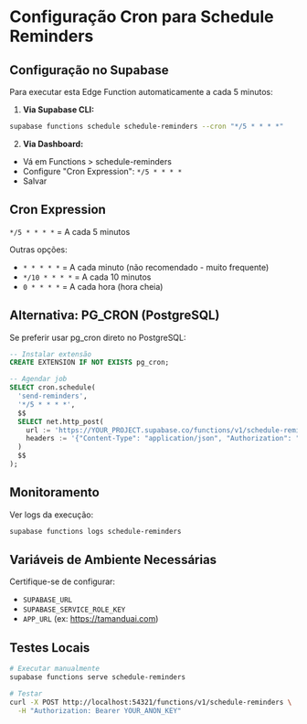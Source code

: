 # Configuração Cron para Schedule Reminders

## Configuração no Supabase

Para executar esta Edge Function automaticamente a cada 5 minutos:

1. **Via Supabase CLI:**
```bash
supabase functions schedule schedule-reminders --cron "*/5 * * * *"
```

2. **Via Dashboard:**
- Vá em Functions > schedule-reminders
- Configure "Cron Expression": `*/5 * * * *`
- Salvar

## Cron Expression

`*/5 * * * *` = A cada 5 minutos

Outras opções:
- `* * * * *` = A cada minuto (não recomendado - muito frequente)
- `*/10 * * * *` = A cada 10 minutos
- `0 * * * *` = A cada hora (hora cheia)

## Alternativa: PG_CRON (PostgreSQL)

Se preferir usar pg_cron direto no PostgreSQL:

```sql
-- Instalar extensão
CREATE EXTENSION IF NOT EXISTS pg_cron;

-- Agendar job
SELECT cron.schedule(
  'send-reminders',
  '*/5 * * * *',
  $$
  SELECT net.http_post(
    url := 'https://YOUR_PROJECT.supabase.co/functions/v1/schedule-reminders',
    headers := '{"Content-Type": "application/json", "Authorization": "Bearer YOUR_SERVICE_ROLE_KEY"}'::jsonb
  )
  $$
);
```

## Monitoramento

Ver logs da execução:
```bash
supabase functions logs schedule-reminders
```

## Variáveis de Ambiente Necessárias

Certifique-se de configurar:
- `SUPABASE_URL`
- `SUPABASE_SERVICE_ROLE_KEY`
- `APP_URL` (ex: https://tamanduai.com)

## Testes Locais

```bash
# Executar manualmente
supabase functions serve schedule-reminders

# Testar
curl -X POST http://localhost:54321/functions/v1/schedule-reminders \
  -H "Authorization: Bearer YOUR_ANON_KEY"
```

